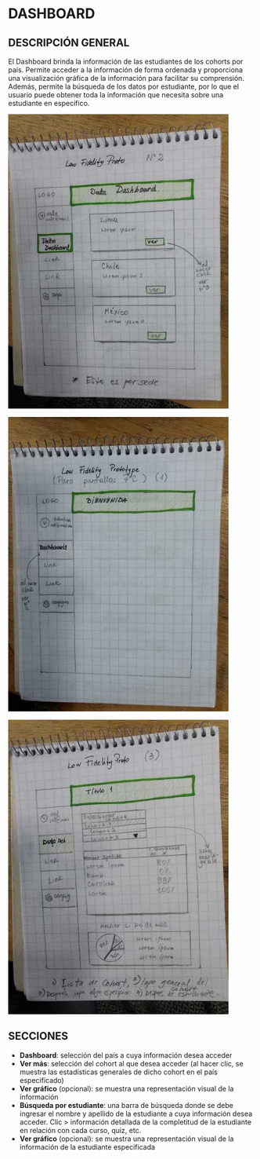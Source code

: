 # DASHBOARD

## DESCRIPCIÓN GENERAL

El Dashboard brinda la información de las estudiantes de los cohorts por país. Permite acceder a la información de forma ordenada y proporciona una visualización gráfica de la información para facilitar su comprensión. Además, permite la búsqueda de los datos por estudiante, por lo que el usuario puede obtener toda la información que necesita sobre una estudiante en específico.


![data dashboard](\dashboard1.jpg)

![ver más](\cohort2.jpg)

![búsqueda por estudiante](\seleccionar3.jpg)


## SECCIONES

+ **Dashboard**: selección del país a cuya información desea acceder
+ **Ver más**: selección del cohort al que desea acceder (al hacer clic, se muestra las estadísticas generales de dicho cohort en el país especificado)
+ **Ver gráfico** (opcional): se muestra una representación visual de la información
+ **Búsqueda por estudiante**: una barra de búsqueda donde se debe ingresar el nombre y apellido de la estudiante a cuya información desea acceder. Clic > información detallada de la completitud de la estudiante en relación con cada curso, quiz, etc.
+ **Ver gráfico** (opcional): se muestra una representación visual de la información de la estudiante especificada



          

